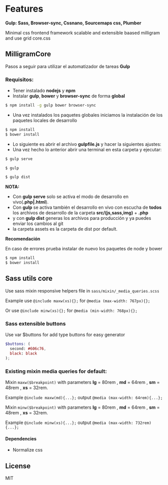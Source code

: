 # Features
**Gulp: Sass, Browser-sync, Cssnano, Sourcemaps css, Plumber**

Minimal css frontend framework scalable and extensible baased milligram and use grid core.css

## MilligramCore

Pasos a seguir para utilizar el automatizador de tareas **Gulp**

### Requisitos:
  - Tener instalado **nodejs** y **npm**
  - Instalar **gulp**, **bower** y **browser-sync** de forma **global**

```sh
$ npm install -g gulp bower browser-sync
```
  - Una vez instalados los paquetes globales iniciamos la instalación de los paquetes locales de desarrollo 

```sh
$ npm install
$ bower install
```

  - Lo siguiente es abrir el archivo **gulpfile.js** y hacer la siguientes ajustes:
  - Una vez hecho lo anterior abrir una terminal en esta carpeta y ejecutar:

```sh
$ gulp serve
```
```sh
$ gulp
```
```sh
$ gulp dist
```

**NOTA:**
  - Con **gulp serve** solo se activa el modo de desarrollo en vivo(**.php|.html**).
  - Con **gulp** se activa también el desarrollo en vivo con escucha de **todos** los archivos de desarrollo de la carpeta **src/(js,sass,img)**  + **.php**
  - y con **gulp dist** generas los archivos para producción y ya puedes enviar los cambios al git
  - la carpeta assets es  la carpeta de dist por default.

**Recomendación**

En caso de errores prueba instalar de nuevo los paquetes de node y bower
```sh
$ npm install
$ bower install
```

## Sass utils core
Use sass mixin responsive helpers file in `sass/mixin/_media_queries.scss`

Example use `@include maxw(xs){};` for  `@media (max-width: 767px){};`

Or use `@include minw(xs){};` for  `@media (min-width: 768px){};`

### Sass extensible buttons

Use var $buttons for add type buttons for easy generator

```scss
$buttons: (
  second: #606c76,
  black: black
);

```

### Existing mixin media queries for default:
Mixin `maxw($breakpoint)` with parameters **lg** = 80rem , **md** = 64rem , **sm** = 48rem , **xs** = 32rem.

Example `@include maxw(md){...};`  output  `@media (max-width: 64rem){...};`

Mixin `minw($breakpoint)` with parameters **lg** = 80rem , **md** = 64rem , **sm** = 48rem , **xs** = 32rem.

Example `@include minw(xs){...};`  output  `@media (max-width: 732rem){...};`


#### Dependencies

  - Normalize css

License
----
MIT

